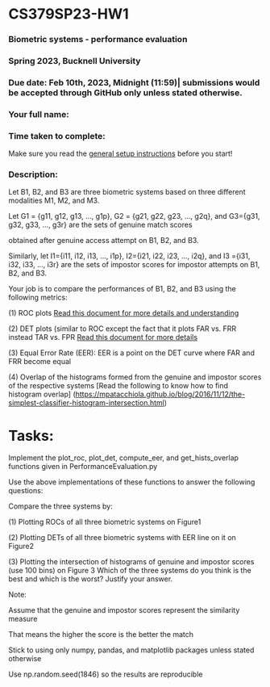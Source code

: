 # CS379SP23-HW1
### Biometric systems - performance evaluation
### Spring 2023, Bucknell University 
### Due date: Feb 10th, 2023, Midnight (11:59)| submissions would be accepted through GitHub only unless stated otherwise.

### Your full name: 
### Time taken to complete:

Make sure you read the [general setup instructions](https://docs.google.com/document/d/1A1BGTjrnIgJXBYV0qg_ZrlOLL4x0hzlaSt6ryFXMbQE/edit?usp=sharing) before you start!



### Description: 

Let B1, B2, and B3 are three biometric systems based on three different modalities M1, M2, and M3. 

Let G1 = {g11, g12, g13, ..., g1p}, G2 = {g21, g22, g23, ..., g2q}, and G3={g31, g32, g33, ..., g3r} are the sets of genuine match scores 

obtained after genuine access attempt on B1, B2, and B3. 

Similarly, let I1={i11, i12, i13, ..., i1p}, I2={i21, i22, i23, ..., i2q}, and I3 ={i31, i32, i33, ..., i3r} are the sets of impostor 
scores for impostor attempts on B1, B2, and B3. 

Your job is to compare the performances of B1, B2, and B3 using the following metrics:

(1) ROC plots [Read this document for more details and understanding](https://people.inf.elte.hu/kiss/11dwhdm/roc.pdf)

(2) DET plots (similar to ROC except the fact that it plots FAR vs. FRR instead TAR vs. FPR [Read this document for more details](https://ccc.inaoep.mx/~villasen/bib/martin97det.pdf)

(3) Equal Error Rate (EER): EER is a point on the DET curve where FAR and FRR become equal

(4) Overlap of the histograms formed from the genuine and impostor scores of the respective systems
[Read the following to know how to find histogram overlap]
(https://mpatacchiola.github.io/blog/2016/11/12/the-simplest-classifier-histogram-intersection.html)

# Tasks: 
Implement the plot_roc, plot_det, compute_eer, and get_hists_overlap functions given in PerformanceEvaluation.py 

Use the above implementations of these functions to answer the following questions:

Compare the three systems by:

(1) Plotting ROCs of all three biometric systems on Figure1

(2) Plotting DETs of all three biometric systems with EER line on it on Figure2 

(3) Plotting the intersection of histograms of genuine and impostor scores (use 100 bins) on Figure 3
Which of the three systems do you think is the best and which is the worst? Justify your answer.

Note: 

Assume that the genuine and impostor scores represent the similarity measure

That means the higher the score is the better the match

Stick to using only numpy, pandas, and matplotlib packages unless stated otherwise

Use np.random.seed(1846) so the results are reproducible 


